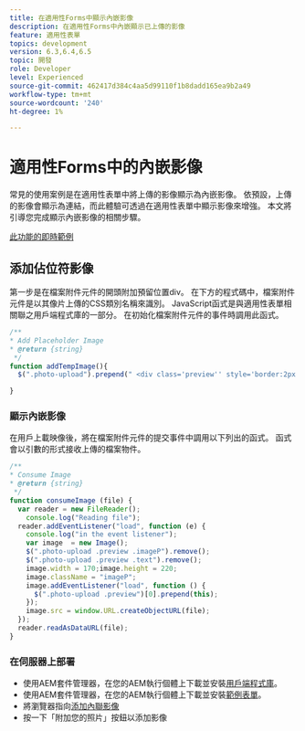 ```yaml
---
title: 在適用性Forms中顯示內嵌影像
description: 在適用性Forms中內嵌顯示已上傳的影像
feature: 適用性表單
topics: development
version: 6.3,6.4,6.5
topic: 開發
role: Developer
level: Experienced
source-git-commit: 462417d384c4aa5d99110f1b8dadd165ea9b2a49
workflow-type: tm+mt
source-wordcount: '240'
ht-degree: 1%

---
```



# 適用性Forms中的內嵌影像

常見的使用案例是在適用性表單中將上傳的影像顯示為內嵌影像。 依預設，上傳的影像會顯示為連結，而此體驗可透過在適用性表單中顯示影像來增強。 本文將引導您完成顯示內嵌影像的相關步驟。

[此功能的即時範例](https://forms.enablementadobe.com/content/samples/samples.html?query=0#collapse1)

## 添加佔位符影像

第一步是在檔案附件元件的開頭附加預留位置div。 在下方的程式碼中，檔案附件元件是以其像片上傳的CSS類別名稱來識別。 JavaScript函式是與適用性表單相關聯之用戶端程式庫的一部分。 在初始化檔案附件元件的事件時調用此函式。

```javascript
/**
* Add Placeholder Image
* @return {string} 
 */
function addTempImage(){
  $(".photo-upload").prepend(" <div class='preview'' style='border:2px solid;height:225px;width:175px;text-align:center'><br><br><div class='text'>3.5mm * 4.5mm<br>2Mb max<br>Min 600dpi</div></div><br>");

}
```

### 顯示內嵌影像

在用戶上載映像後，將在檔案附件元件的提交事件中調用以下列出的函式。 函式會以引數的形式接收上傳的檔案物件。

```javascript
/**
* Consume Image
* @return {string} 
 */
function consumeImage (file) {
  var reader = new FileReader();
    console.log("Reading file");
  reader.addEventListener("load", function (e) {
    console.log("in the event listener");
    var image  = new Image();
    $(".photo-upload .preview .imageP").remove();
    $(".photo-upload .preview .text").remove();
    image.width = 170;image.height = 220;
    image.className = "imageP";
    image.addEventListener("load", function () {
      $(".photo-upload .preview")[0].prepend(this);
    });
    image.src = window.URL.createObjectURL(file);
  });
  reader.readAsDataURL(file); 
}
```

### 在伺服器上部署

* 使用AEM套件管理器，在您的AEM執行個體上下載並安裝[用戶端程式庫](assets/inline-image-client-library.zip)。
* 使用AEM套件管理器，在您的AEM執行個體上下載並安裝[範例表單](assets/inline-image-af.zip)。
* 將瀏覽器指向[添加內聯影像](http://localhost:4502/content/dam/formsanddocuments/addinlineimage/jcr:content?wcmmode=disabled)
* 按一下「附加您的照片」按鈕以添加影像